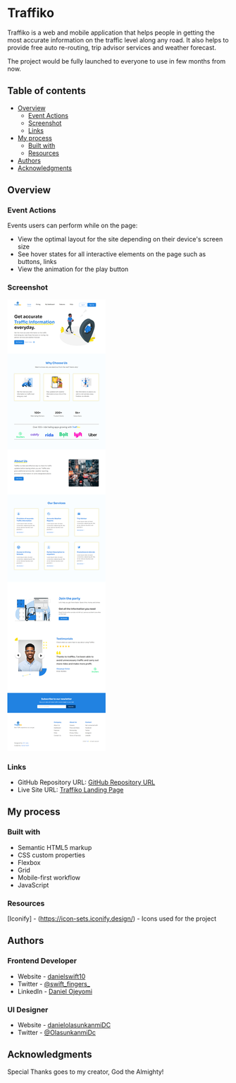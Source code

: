 # Traffiko

Traffiko is a web and mobile application that helps people in getting the most accurate information on the traffic level along any road. It also helps to provide free auto re-routing, trip advisor services and weather forecast.

The project would be fully launched to everyone to use in few months from now.

## Table of contents

- [Overview](#overview)
  - [Event Actions](#event-actions)
  - [Screenshot](#screenshot)
  - [Links](#links)
- [My process](#my-process)
  - [Built with](#built-with)
  - [Resources](#useful-resources)
- [Authors](#authors)
- [Acknowledgments](#acknowledgments)


## Overview

### Event Actions

Events users can perform while on the page:

- View the optimal layout for the site depending on their device's screen size
- See hover states for all interactive elements on the page such as buttons, links
- View the animation for the play button

### Screenshot

![Design for Traffiko Landing Page](./traffiko-desktop-view.jpg)

### Links

- GitHub Repository URL: [GitHub Repository URL](https://github.com/danielswift10/Traffiko)
- Live Site URL: [Traffiko Landing Page](https://danielswift10.github.io/Traffiko/)

## My process

### Built with

- Semantic HTML5 markup
- CSS custom properties
- Flexbox
- Grid
- Mobile-first workflow
- JavaScript


### Resources
[Iconify] - (https://icon-sets.iconify.design/) - Icons used for the project

## Authors

### Frontend Developer
- Website - [danielswift10](https://github.com/danielswift10)
- Twitter - [@swift_fingers_](https://twitter.com/swift_fingers_)
- LinkedIn - [Daniel Ojeyomi](https://www.linkedin.com/in/daniel-ojeyomi-60466019b)

### UI Designer
- Website - [danielolasunkanmiDC](https://www.behance.net/danielolasunkanmiDC)
- Twitter - [@OlasunkanmiDc](https://twitter.com/OlasunkanmiDc)

## Acknowledgments
Special Thanks goes to my creator, God the Almighty!
